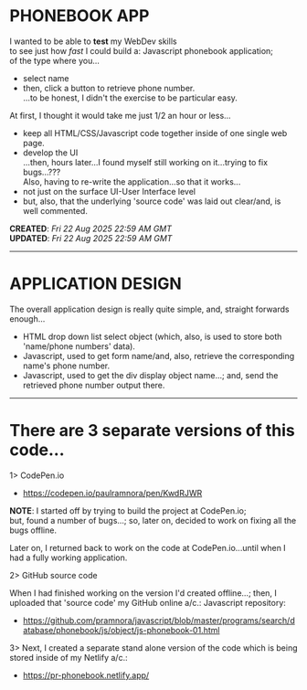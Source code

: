 # PHONEBOOK APP

I wanted to be able to **test** my WebDev skills  
to see just how *fast* I could build a: Javascript phonebook application;  
of the type where you...  
- select name  
- then, click a button to retrieve phone number.  
...to be honest, I didn't the exercise to be particular easy.  

At first, I thought it would take me just 1/2 an hour or less...  
- keep all HTML/CSS/Javascript code together inside of one single web page.  
- develop the UI  
...then, hours later...I found myself still working on it...trying to fix bugs...???  
Also, having to re-write the application...so that it works...  
- not just on the surface UI-User Interface level  
- but, also, that the underlying 'source code' was laid out clear/and, is well commented.  
 
**CREATED**: *Fri 22 Aug 2025 22:59 AM GMT*  
**UPDATED**: *Fri 22 Aug 2025 22:59 AM GMT*  

-----

# APPLICATION DESIGN  
 
The overall application design is really quite simple, and, straight forwards enough...  
- HTML drop down list select object (which, also, is used to store both 'name/phone numbers' data).    
- Javascript, used to get form name/and, also, retrieve the corresponding name's phone number.    
- Javascript, used to get the div display object name...; and, send the retrieved phone number output there.

-----

# There are 3 separate versions of this code...

1> CodePen.io
- https://codepen.io/paulramnora/pen/KwdRJWR

**NOTE**: I started off by trying to build the project at CodePen.io;   
but, found a number of bugs...; so, later on, decided to work on fixing all the bugs offline. 

Later on, I returned back to work on the code at CodePen.io...until when I had a fully working application.  

2> GitHub source code  

When I had finished working on the version I'd created offline...; 
then, I uploaded that 'source code' my GitHub online a/c.: Javascript repository:
- https://github.com/pramnora/javascript/blob/master/programs/search/database/phonebook/js/object/js-phonebook-01.html

3> Next, I created a separate stand alone version of the code which is being stored inside of my Netlify a/c.:
- https://pr-phonebook.netlify.app/
  
  

    

